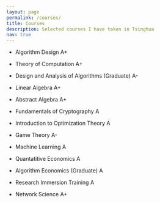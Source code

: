 ```yaml
---
layout: page
permalink: /courses/
title: Courses
description: Selected courses I have taken in Tsinghua
nav: true
---
```


+ Algorithm Design A+

+ Theory of Computation A+

+ Design and Analysis of Algorithms (Graduate) A-

+ Linear Algebra A+

+ Abstract Algebra A+

+ Fundamentals of Cryptography A

+ Introduction to Optimization Theory A

+ Game Theory A-

+ Machine Learning A

+ Quantatitive Economics A

+ Algorithm Economics (Graduate) A

+ Research Immersion Training A

+ Network Science A+